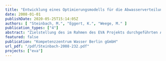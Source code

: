 ```yaml
---
title: "Entwicklung eines Optimierungsmodells für die Abwasserverteilung in Berlin und Implementierung im algebraischen Modellierungssystem GAMS"
date: 2008-01-01
publishDate: 2020-05-25T15:14:05Z
authors: [ "Steinbach, M.", "Eggert, K.", "Weege, M." ]
publication_types: ["4"]
abstract: "Zielstellung des im Rahmen des EVA Projekts durchgeführten Arbeitspaketes 3 war die Entwicklung eines Optimierungsmodells des Berliner Abwassersystems, bestehend aus Kanalnetzen, Abwasserdruckleitungsnetz und Kläranlagen, sowie die Implementierung des Modells im algebraischen Modellierungssystem GAMS (General Algebraic Modeling System). Auf dieser Basis sollten mittels mathematischer Optimierung Strategien zur Steuerung der Abwasserströme innerhalb des Abwasserdruckleitungsnetzes während Niederschlags ermittelt werden mit dem Ziel, eine flexible, variable Beschickung der Kläranlagen zu ermöglichen. Stellgrößen für die Optimierung sind die Volumenströme oder Druckdifferenzen in den Pumpwerken und an den Schiebern im Abwasserdruckleitungsnetz. Dieser Abschlussbericht beschreibt detailliert die am Konrad-Zuse-Zentrum Berlin und am Institut für Angewandte Mathematik der Leibniz Universität Hannover durchgeführten Arbeiten. Er lässt sich gliedern in folgende Abschnitte: (i) Gesamtüberblick des Berliner Abwassersystems, Aufgabenstellung und Beschreibung der abwassertechnischen Anlagen, Daten für das Optimierungsmodell. (ii) Mathematische Modellierung des Gesamtsystems und der Komponenten, ggf. alternative Modellierungsmöglichkeiten, Beurteilung der Modelleigenschaften. (iii) Mathematische Ansätze und Lösungsmethoden mit Beurteilung ihrer Vorteile, Nachteile und Schwierigkeiten, Zusammenfassung. Während der Datenerhebung stellte sich heraus, dass das Abwassersystem hinsichtlich der Modellierung und Lösung in GAMS wesentlich komplexer ist, als es zunächst absehbar war. Dies betrifft insbesondere die Kanalnetze: hier verursachen Sonderbauwerke, wie Drosseln, Wehre und Heber zustandsabhängige Unstetigkeiten, die sich in GAMS nur mittels ganzzahliger Optimierungsvariablen adäquat modellieren lassen. Dadurch entsteht ein gemischt-ganzzahliges nichtlineares Optimierungsmodell (MINLP für engl. mixed-integer non-linear program) sehr hoher Dimension, das mathematisch wie rechentechnisch extrem schwierig zu lösen ist. So konnte bisher keine optimale Bewirtschaftungsstrategie ermittelt werden. Auch die Größe des Modells stellt eine Herausforderung dar: in der aktuellen Formulierung existieren in etwa 3 Millionen Optimierungsvariablen (davon gut 200.000 ganzzahlige) und etwa eine Million Beschränkungen (plus einfache Schranken). Somit ist das Modell etwa um einen Faktor hundert größer als bisher erfolgreich gelöste MINLPModelle. Es wurde versucht, das Abwassermodell mit dem MINLP-Löser Bonmin in Kombination mit dem NLP-Löser Ipopt in GAMS zu lösen (NLP für engl. non-linear program), erwartungsgemäß allerdings bisher erfolglos. Als Fazit bleibt festzuhalten, dass das im Rahmen dieser Studie erstellte Abwassermodell mit Standard-Optimierungstools derzeit nicht lösbar ist. Die angestrebten Untersuchungen erfordern zunächst weitere Forschungsarbeit, um das Modell einer numerischen Behandlung zugänglich zu machen. Außerdem wird eine weitergehende Vereinfachung der Beschreibung der Kanalnetzbausteine im Modell diskutiert."
featured: false
publication: "Kompetenzzentrum Wasser Berlin gGmbH"
url_pdf: "/pdf/Steinbach-2008-232.pdf"
projects: ["eva"]
---
```


